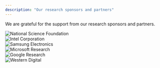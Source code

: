 ```yaml
---
description: "Our research sponsors and partners"
---
```


<p>We are grateful for the support from our research sponsors and partners.</p>

<div class="sponsor-grid">
  <div class="sponsor-item">
    <img src="/sponsors/nsf-logo.png" alt="National Science Foundation" class="sponsor-logo">
  </div>
  <div class="sponsor-item">
    <img src="/sponsors/intel-logo.svg" alt="Intel Corporation" class="sponsor-logo">
  </div>
  <div class="sponsor-item">
    <img src="/sponsors/samsung-logo.svg" alt="Samsung Electronics" class="sponsor-logo">
  </div>
  <div class="sponsor-item">
    <img src="/sponsors/microsoft-logo.svg" alt="Microsoft Research" class="sponsor-logo">
  </div>
  <div class="sponsor-item">
    <img src="/sponsors/google-logo.svg" alt="Google Research" class="sponsor-logo">
  </div>
  <div class="sponsor-item">
    <img src="https://upload.wikimedia.org/wikipedia/commons/thumb/2/2b/Western_Digital_logo.svg/1600px-Western_Digital_logo.svg.png?20220430040339" alt="Western Digital" class="sponsor-logo">
  </div>
</div> 